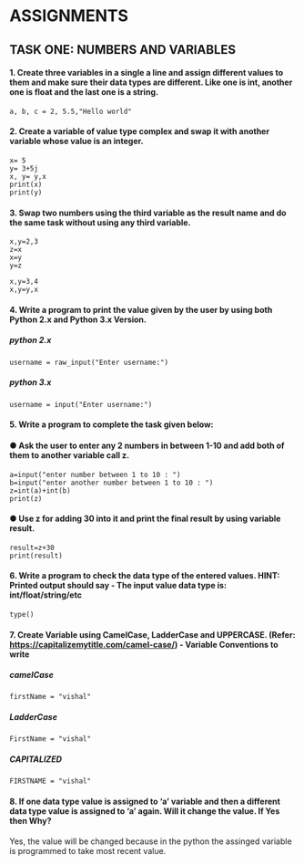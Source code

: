  # ASSIGNMENTS
## TASK ONE: NUMBERS AND VARIABLES
####  1. Create three variables in a single a line and assign different values to them and make sure their data types are different. Like one is int, another one is float and the last one is a string.  
```a, b, c = 2, 5.5,"Hello world"```
####  2. Create a variable of value type complex and swap it with another variable whose value is an integer.
```x= 5```  
```y= 3+5j```  
```x, y= y,x```  
```print(x)```  
```print(y)```  

#### 3. Swap two numbers using the third variable as the result name and do the same task without using any third variable.  
```x,y=2,3```  
```z=x```  
```x=y```  
```y=z```  

```x,y=3,4```  
```x,y=y,x```  
#### 4. Write a program to print the value given by the user by using both Python 2.x and Python 3.x Version.
##### python 2.x  
```username = raw_input("Enter username:")```  
##### python 3.x  
```username = input("Enter username:")```  
#### 5. Write a program to complete the task given below:  

#### ● Ask the user to enter any 2 numbers in between 1-10 and add both of them to another variable call z.  
```a=input("enter number between 1 to 10 : ")```  
```b=input("enter another number between 1 to 10 : ")```  
```z=int(a)+int(b)```  
```print(z)```  

#### ● Use z for adding 30 into it and print the final result by using variable result.  
```result=z+30```  
```print(result)```  
#### 6. Write a program to check the data type of the entered values. HINT: Printed output should say - The input value data type is: int/float/string/etc  
```type()```  
#### 7. Create Variable using CamelCase, LadderCase and UPPERCASE. (Refer: https://capitalizemytitle.com/camel-case/) - Variable Conventions to write  
##### camelCase  
```firstName = "vishal"```  
##### LadderCase  
```FirstName = "vishal"```  
##### CAPITALIZED  
```FIRSTNAME = "vishal"```  

#### 8. If one data type value is assigned to ‘a’ variable and then a different data type value is assigned to ‘a’ again. Will it change the value. If Yes then Why?
Yes, the value will be changed because in the python the assinged variable is programmed to take most recent value.  
